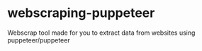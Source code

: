 # webscraping-puppeteer
Webscrap tool made for you to extract data from websites using puppeteer/puppeteer
